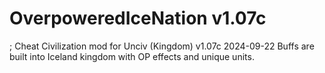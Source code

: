 # OverpoweredIceNation v1.07c
; Cheat Civilization mod for Unciv (Kingdom)
v1.07c 2024-09-22
Buffs are built into Iceland kingdom with OP effects and unique units.
